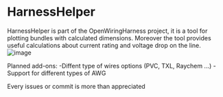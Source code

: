 # HarnessHelper
HarnessHelper is part of the OpenWiringHarness project, it is a tool for plotting bundles with calculated dimensions.
Moreover the tool provides useful calculations about current rating and voltage drop on the line.
![image](https://github.com/user-attachments/assets/2c289573-5664-4c4f-92d2-c18d362d86b2)

Planned add-ons:
-Diffent type of wires options (PVC, TXL, Raychem ...)
-Support for different types of AWG

Every issues or commit is more than appreciated
